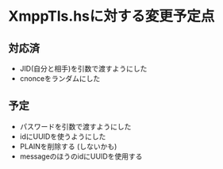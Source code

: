 XmppTls.hsに対する変更予定点
============================

対応済
------

* JID(自分と相手)を引数で渡すようにした
* cnonceをランダムにした

予定
----

* パスワードを引数で渡すようにした
* idにUUIDを使うようにした
* PLAINを削除する (しないかも)
* messageのほうのidにUUIDを使用する
